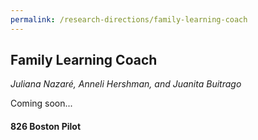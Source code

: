 ```yaml
---
permalink: /research-directions/family-learning-coach
---
```


## Family Learning Coach
*Juliana Nazaré, Anneli Hershman, and Juanita Buitrago*

Coming soon...

#### 826 Boston Pilot
